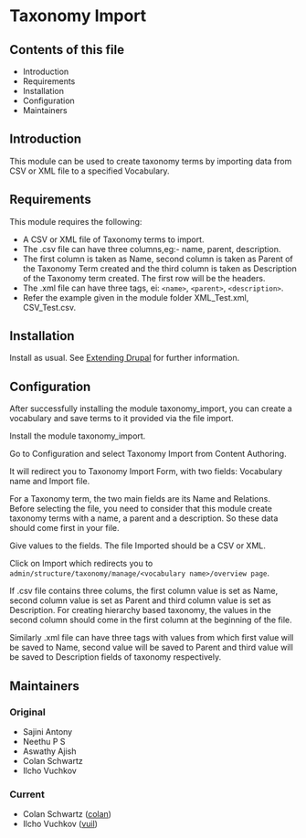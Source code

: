# Taxonomy Import

## Contents of this file

* Introduction
* Requirements
* Installation
* Configuration
* Maintainers

## Introduction

This module can be used to create taxonomy terms by importing data from CSV or
XML file to a specified Vocabulary.

## Requirements

This module requires the following:

* A CSV or XML file of Taxonomy terms to import.
* The .csv file can have three columns,eg:- name, parent, description.
* The first column is taken as Name, second column is taken as Parent of the
  Taxonomy Term created and the third column is taken as Description of the
  Taxonomy term created. The first row will be the headers.
* The .xml file can have three tags, ei: `<name>`, `<parent>`, `<description>`.
* Refer the example given in the module folder XML_Test.xml, CSV_Test.csv.

## Installation

Install as usual.  See
[Extending Drupal](https://www.drupal.org/docs/8/extending-drupal-8/) for
further information.

## Configuration

After successfully installing the module taxonomy_import, you can create a
vocabulary and save terms to it provided via the file import.

Install the module taxonomy_import.

Go to Configuration and select Taxonomy Import from Content Authoring.

It will redirect you to Taxonomy Import Form, with two fields: Vocabulary name
and Import file.

For a Taxonomy term, the two main fields are its Name and Relations.  Before
selecting the file, you need to consider that this module create taxonomy terms
with a name, a parent and a description. So these data should come first in
your file.

Give values to the fields. The file Imported should be a CSV or XML.

Click on Import which redirects you to
`admin/structure/taxonomy/manage/<vocabulary name>/overview page`.

If .csv file contains three colums, the first column value is set as Name,
second column value is set as Parent and third column value is set as
Description. For creating hierarchy based taxonomy, the values in the second
column should come in the first column at the beginning of the file.

Similarly .xml file can have three tags with values from which first value will
be saved to Name, second value will be saved to Parent and third value will be
saved to Description fields of taxonomy respectively.

## Maintainers

### Original

* Sajini Antony
* Neethu P S
* Aswathy Ajish
* Colan Schwartz
* Ilcho Vuchkov

### Current

* Colan Schwartz ([colan](https://www.drupal.org/u/colan))
* Ilcho Vuchkov ([vuil](https://www.drupal.org/u/vuil))
